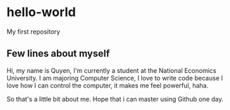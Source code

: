 # hello-world
My first repository

## Few lines about myself
Hi, my name is Quyen, I'm currently a student at the National Economics University.
I am majoring Computer Science, I love to write code because I love how I can control
the computer, it makes me feel powerful, haha.

So that's a little bit about me. Hope that i can master using Github one day.
